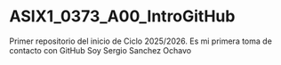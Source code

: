 # ASIX1_0373_A00_IntroGitHub
Primer repositorio del inicio de Ciclo 2025/2026.
Es mi primera toma de contacto con GitHub
Soy Sergio Sanchez Ochavo
